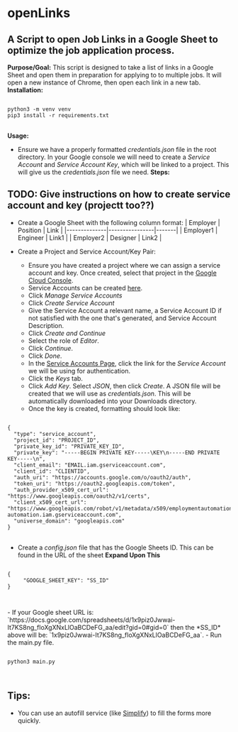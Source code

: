 # openLinks
## A Script to open Job Links in a Google Sheet to optimize the job application process.
**Purpose/Goal:** This script is designed to take a list of links in a Google Sheet and open them in preparation for applying to to multiple jobs.  It will open a new instance of Chrome, then open each link in a new tab.
**Installation:**
<pre>
<code>
python3 -m venv venv
pip3 install -r requirements.txt
</code>
</pre>

**Usage:**
- Ensure we have a properly formatted *credentials.json* file in the root directory.  In your Google console we will need to create a *Service Account* and *Service Account Key*, which will be linked to a project. This will give us the *credentials.json* file we need. 
**Steps:** 
## TODO: Give instructions on how to create service account and key (projectt too??)
- Create a Google Sheet with the following column format: 
| Employer     | Position       | Link  |
|--------------|----------------|-------|
| Employer1    | Engineer       | Link1 |
| Employer2    | Designer       | Link2 |

- Create a Project and Service Account/Key Pair:
    - Ensure you have created a project where we can assign a service account and key.  Once created, select that project in the [Google Cloud Console](https://console.cloud.google.com).
    - Service Accounts can be created [here](https://console.cloud.google.com/iam-admin/serviceaccounts).
    - Click *Manage Service Accounts*
    - Click *Create Service Account*
    - Give the Service Account a relevant name, a Service Account ID if not satisfied with the one that's generated, and Service Account Description.
    - Click *Create and Continue*
    - Select the role of *Editor*.
    - Click *Continue*.
    - Click *Done*. 
    - In the [Service Accounts Page](https://console.cloud.google.com/iam-admin/serviceaccounts), click the link for the *Service Account* we will be using for authentication.
    - Click the *Keys* tab.
    - Click *Add Key*.  Select *JSON*, then click *Create*. A JSON file will be created that we will use as *credentials.json*. This will be automatically downloaded into your Downloads directory.
    - Once the key is created, formatting should look like: 
<pre>
<code>
{
  "type": "service_account",
  "project_id": "PROJECT_ID",
  "private_key_id": "PRIVATE_KEY_ID",
  "private_key": "-----BEGIN PRIVATE KEY-----\KEY\n-----END PRIVATE KEY-----\n",
  "client_email": "EMAIL.iam.gserviceaccount.com",
  "client_id": "CLIENTID",
  "auth_uri": "https://accounts.google.com/o/oauth2/auth",
  "token_uri": "https://oauth2.googleapis.com/token",
  "auth_provider_x509_cert_url": "https://www.googleapis.com/oauth2/v1/certs",
  "client_x509_cert_url": "https://www.googleapis.com/robot/v1/metadata/x509/employmentautomation%40employment-automation.iam.gserviceaccount.com",
  "universe_domain": "googleapis.com"
}
</code>
</pre>
- Create a *config.json* file that has the Google Sheets ID.  This can be found in the URL of the sheet **Expand Upon This**
<pre>
<code>
{
     "GOOGLE_SHEET_KEY": "SS_ID"
}
</pre>
</code>
- If your Google sheet URL is: `https://docs.google.com/spreadsheets/d/1x9piz0Jwwai-It7KS8ng_floXgXNxLlOaBCDeFG_aa/edit?gid=0#gid=0` then the *SS_ID* above will be: `1x9piz0Jwwai-It7KS8ng_floXgXNxLlOaBCDeFG_aa`.
- Run the main.py file.
<pre>
<code>
python3 main.py
</pre>
</code>


## Tips:
- You can use an autofill service (like [Simplify](simplify.jobs)) to fill the forms more quickly.
